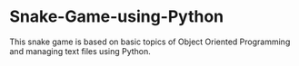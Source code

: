 # Snake-Game-using-Python
This snake game is based on basic topics of Object Oriented Programming and managing text files using Python.
